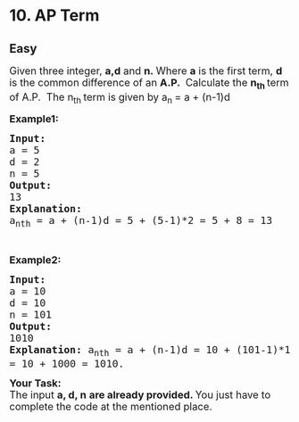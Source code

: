 # 10. AP Term
## Easy 
<div class="problem-statement">
                <p></p><p><span style="font-size:18px">Given three integer, <strong>a,d</strong> and <strong>n.&nbsp;</strong>Where <strong>a</strong> is the first term, <strong>d</strong> is the common difference of an <strong>A.P.&nbsp;</strong>&nbsp;Calculate the <strong>n<sub>th&nbsp;</sub></strong>term of A.P.&nbsp; The n<sub>th </sub>term is given by&nbsp;a<sub>n&nbsp;</sub>=&nbsp;a + (n-1)d </span></p>

<p><span style="font-size:18px"><strong>Example1: </strong></span></p>

<pre><span style="font-size:18px"><strong>Input:</strong>
a = 5
d = 2
n = 5
<strong>Output:
</strong>13
<strong>Explanation:</strong>
a<sub>nth</sub> = a + (n-1)d = 5 + (5-1)*2 = 5 + 8 = 13</span></pre>

<p>&nbsp;</p>

<p><span style="font-size:18px"><strong>Example2: </strong></span></p>

<pre><span style="font-size:18px"><strong>Input:</strong>
a = 10 
d = 10 
n = 101 
<strong>Output:</strong>
1010 
<strong>Explanation:</strong> a<sub>nth</sub> = a + (n-1)d = 10 + (101-1)*10
= 10 + 1000 = 1010.</span>
</pre>

<p><span style="font-size:18px"><strong>Your Task:</strong><br>
The input <strong>a, d, n</strong> <strong>are already provided. </strong>You just have to complete the code at the mentioned place.</span></p>
 <p></p>
            </div>